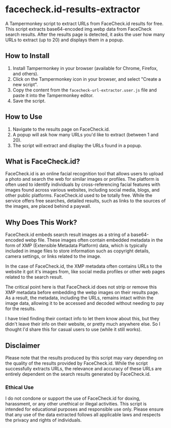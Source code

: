 # facecheck.id-results-extractor
A Tampermonkey script to extract URLs from FaceCheck.id results for free.
This script extracts base64-encoded img.webp data from FaceCheck search results. After the results page is detected, it asks the user how many URLs to extract (up to 20) and displays them in a popup.

## How to Install
1. Install Tampermonkey in your browser (available for Chrome, Firefox, and others).
2. Click on the Tampermonkey icon in your browser, and select "Create a new script".
3. Copy the content from the `facecheck-url-extractor.user.js` file and paste it into the Tampermonkey editor.
4. Save the script.

## How to Use
1. Navigate to the results page on FaceCheck.id.
2. A popup will ask how many URLs you'd like to extract (between 1 and 20).
3. The script will extract and display the URLs found in a popup.

## What is FaceCheck.id?

FaceCheck.id is an online facial recognition tool that allows users to upload a photo and search the web for similar images or profiles. 
The platform is often used to identify individuals by cross-referencing facial features with images found across various websites, including social media, blogs, and other public platforms.
FaceCheck.id used to be totally free.
While the service offers free searches, detailed results, such as links to the sources of the images, are placed behind a paywall.

## Why Does This Work?

FaceCheck.id embeds search result images as a string of a base64-encoded webp file. These images often contain embedded metadata in the form of XMP (Extensible Metadata Platform) data, which is typically included in image files to store information such as copyright details, camera settings, or links related to the image.

In the case of FaceCheck.id, the XMP metadata often contains URLs to the website it got it's images from, like social media profiles or other web pages related to the search result. 

The critical point here is that FaceCheck.id does not strip or remove this XMP metadata before embedding the webp images on their results page. As a result, the metadata, including the URLs, remains intact within the image data, allowing it to be accessed and decoded without needing to pay for the results.

I have tried finding their contact info to let them know about this, but they didn't leave their info on their website, or pretty much anywhere else. So I thought I'd share this for casual users to use (while it still works).

## Disclaimer

Please note that the results produced by this script may vary depending on the quality of the results provided by FaceCheck.id. 
While the script successfully extracts URLs, the relevance and accuracy of these URLs are entirely dependent on the search results generated by FaceCheck.id.

### Ethical Use

I do not condone or support the use of FaceCheck.id for doxing, harassment, or any other unethical or illegal activities. This script is intended for educational purposes and responsible use only. Please ensure that any use of the data extracted follows all applicable laws and respects the privacy and rights of individuals.
